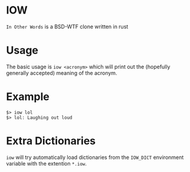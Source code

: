 # IOW
`In Other Words` is a BSD-WTF clone written in rust

# Usage

The basic usage is `iow <acronym>` which will print out the (hopefully generally
accepted) meaning of the acronym.

# Example

    $> iow lol
    $> lol: Laughing out loud

# Extra Dictionaries

`iow` will try automatically load dictionaries from the `IOW_DICT` environment
variable with the extention `*.iow`.

